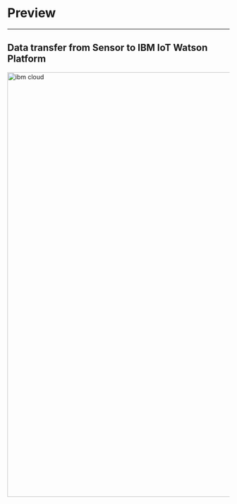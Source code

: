 # Preview
-----------------------------------------------------------------------------------------------------------------------------------------------------------------------

## Data transfer from Sensor to IBM IoT Watson Platform

<img width="960" alt="ibm cloud" src="https://user-images.githubusercontent.com/101011054/201956807-636f8402-e571-44f4-a778-61024c0ec800.png">

<p>&nbsp;</p>
